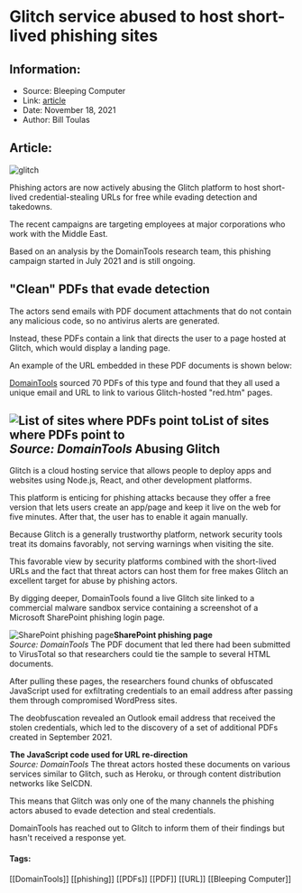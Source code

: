 # Glitch service abused to host short-lived phishing sites
### 

## Information:
+ Source: Bleeping Computer
+ Link: [article](https://www.bleepingcomputer.com/news/security/glitch-service-abused-to-host-short-lived-phishing-sites/)
+ Date: November 18, 2021
+ Author: Bill Toulas


## Article:
![glitch](https://www.bleepstatic.com/content/hl-images/2021/11/18/Glitch-hp.jpg?rand=1542190110)


Phishing actors are now actively abusing the Glitch platform to host short-lived credential-stealing URLs for free while evading detection and takedowns.


The recent campaigns are targeting employees at major corporations who work with the Middle East.


Based on an analysis by the DomainTools research team, this phishing campaign started in July 2021 and is still ongoing.


"Clean" PDFs that evade detection
---------------------------------


The actors send emails with PDF document attachments that do not contain any malicious code, so no antivirus alerts are generated.


Instead, these PDFs contain a link that directs the user to a page hosted at Glitch, which would display a landing page.


An example of the URL embedded in these PDF documents is shown below:


[DomainTools](https://www.domaintools.com/resources/blog/seeing-red?) sourced 70 PDFs of this type and found that they all used a unique email and URL to link to various Glitch-hosted "red.htm" pages.



![List of sites where PDFs point to](https://www.bleepstatic.com/images/news/u/1220909/Security/red_htm.jpg)**List of sites where PDFs point to**  
*Source: DomainTools*
Abusing Glitch
--------------


Glitch is a cloud hosting service that allows people to deploy apps and websites using Node.js, React, and other development platforms.


This platform is enticing for phishing attacks because they offer a free version that lets users create an app/page and keep it live on the web for five minutes. After that, the user has to enable it again manually.


Because Glitch is a generally trustworthy platform, network security tools treat its domains favorably, not serving warnings when visiting the site.


This favorable view by security platforms combined with the short-lived URLs and the fact that threat actors can host them for free makes Glitch an excellent target for abuse by phishing actors.


By digging deeper, DomainTools found a live Glitch site linked to a commercial malware sandbox service containing a screenshot of a Microsoft SharePoint phishing login page.



![SharePoint phishing page](https://www.bleepstatic.com/images/news/u/1220909/Phishing/sharepoint_page.jpg)**SharePoint phishing page**  
*Source: DomainTools*
The PDF document that led there had been submitted to VirusTotal so that researchers could tie the sample to several HTML documents.


After pulling these pages, the researchers found chunks of obfuscated JavaScript used for exfiltrating credentials to an email address after passing them through compromised WordPress sites.


The deobfuscation revealed an Outlook email address that received the stolen credentials, which led to the discovery of a set of additional PDFs created in September 2021.



![The JavaScript code used for URL re-direction](data:image/gif;base64,R0lGODlhAQABAAAAACH5BAEKAAEALAAAAAABAAEAAAICTAEAOw==)**The JavaScript code used for URL re-direction**  
*Source: DomainTools*
The threat actors hosted these documents on various services similar to Glitch, such as Heroku, or through content distribution networks like SelCDN.


This means that Glitch was only one of the many channels the phishing actors abused to evade detection and steal credentials.


DomainTools has reached out to Glitch to inform them of their findings but hasn't received a response yet.




#### Tags:
[[DomainTools]] [[phishing]] [[PDFs]] [[PDF]] [[URL]] [[Bleeping Computer]]

